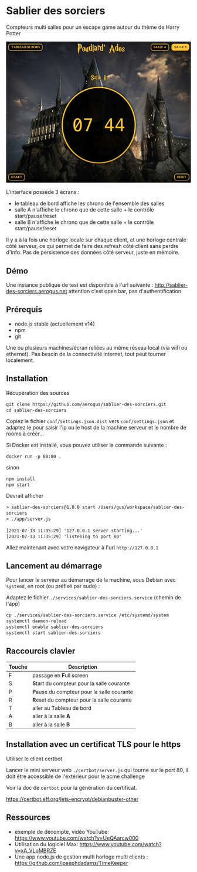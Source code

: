 # Sablier des sorciers

Compteurs multi salles pour un escape game autour du thème de Harry Potter

![capture d'écran](screenshot.jpg)

L'interface possède 3 écrans :

- le tableau de bord affiche les chrono de l'ensemble des salles
- salle A n'affiche le chrono que de cette salle + le contrôle start/pause/reset
- salle B n'affiche le chrono que de cette salle + le contrôle start/pause/reset

Il y a à la fois une horloge locale sur chaque client, et une horloge centrale côté serveur, ce qui permet de faire des refresh côté client sans perdre d'info. Pas de persistence des données côté serveur, juste en mémoire.

## Démo

Une instance publique de test est disponible à l'url suivante :
http://sablier-des-sorciers.aerogus.net
attention c'est open bar, pas d'authentification

## Prérequis

* node.js stable (actuellement v14)
* npm
* git

Une ou plusieurs machines/écran reliées au même réseau local (via wifi ou ethernet). Pas besoin de la connectivité internet, tout peut tourner localement.

## Installation

Récupération des sources

```
git clone https://github.com/aerogus/sablier-des-sorciers.git
cd sablier-des-sorciers
```

Copiez le fichier `conf/settings.json.dist` vers `conf/settings.json` et adaptez le pour saisir l'ip ou le host de la machine serveur et le nombre de rooms à créer...

Si Docker est installé, vous pouvez utiliser la commande suivante :

```
docker run -p 80:80 .
```

sinon

```
npm install
npm start
```

Devrait afficher

```
> sablier-des-sorciers@1.0.0 start /Users/gus/workspace/sablier-des-sorciers
> ./app/server.js

[2021-07-13 11:35:29] '127.0.0.1 server starting...'
[2021-07-13 11:35:29] 'listening to port 80'
```

Allez maintenant avec votre navigateur à l'url `http://127.0.0.1`

## Lancement au démarrage

Pour lancer le serveur au démarrage de la machine, sous Debian avec `systemd`, en root (ou préfixé par sudo) :

Adaptez le fichier `./services/sablier-des-sorciers.service` (chemin de l'app)

```
cp ./services/sablier-des-sorciers.service /etc/systemd/system
systemctl daemon-reload
systemctl enable sablier-des-sorciers
systemctl start sablier-des-sorciers
```

## Raccourcis clavier

| Touche | Description |
|--------|-------------|
| F | passage en **F**ull screen
| S | **S**tart du compteur pour la salle courante
| P | **P**ause du compteur pour la salle courante
| R | **R**eset du compteur pour la salle courante
| T | aller au **T**ableau de bord
| A | aller à la salle **A**
| B | aller à la salle **B**

## Installation avec un certificat TLS pour le https

Utiliser le client certbot

Lancer le mini serveur web `./certbot/server.js` qui tourne sur le port 80, il doit être accessible de l'extérieur pour le acme challenge

Voir la doc de `certbot` pour la génération du certificat.

https://certbot.eff.org/lets-encrypt/debianbuster-other

## Ressources

* exemple de décompte, vidéo YouTube: https://www.youtube.com/watch?v=UeQAarcw000
* Utilisation du logiciel Max: https://www.youtube.com/watch?v=xA_VLpMBRZE
* Une app node.js de gestion multi horloge multi clients : https://github.com/josephdadams/TimeKeeper
